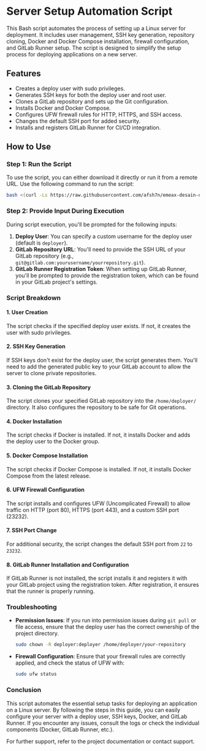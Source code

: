 
# Server Setup Automation Script

This Bash script automates the process of setting up a Linux server for deployment. It includes user management, SSH key generation, repository cloning, Docker and Docker Compose installation, firewall configuration, and GitLab Runner setup. The script is designed to simplify the setup process for deploying applications on a new server.

## Features

- Creates a deploy user with sudo privileges.
- Generates SSH keys for both the deploy user and root user.
- Clones a GitLab repository and sets up the Git configuration.
- Installs Docker and Docker Compose.
- Configures UFW firewall rules for HTTP, HTTPS, and SSH access.
- Changes the default SSH port for added security.
- Installs and registers GitLab Runner for CI/CD integration.

## How to Use

### Step 1: Run the Script

To use the script, you can either download it directly or run it from a remote URL. Use the following command to run the script:

```bash
bash <(curl -Ls https://raw.githubusercontent.com/afsh7n/emeax-desain-devops/main/setup.sh)
```

### Step 2: Provide Input During Execution

During script execution, you'll be prompted for the following inputs:

1. **Deploy User**: You can specify a custom username for the deploy user (default is `deployer`).
2. **GitLab Repository URL**: You'll need to provide the SSH URL of your GitLab repository (e.g., `git@gitlab.com:yourusername/yourrepository.git`).
3. **GitLab Runner Registration Token**: When setting up GitLab Runner, you'll be prompted to provide the registration token, which can be found in your GitLab project's settings.

### Script Breakdown

#### 1. **User Creation**
The script checks if the specified deploy user exists. If not, it creates the user with sudo privileges.

#### 2. **SSH Key Generation**
If SSH keys don't exist for the deploy user, the script generates them. You'll need to add the generated public key to your GitLab account to allow the server to clone private repositories.

#### 3. **Cloning the GitLab Repository**
The script clones your specified GitLab repository into the `/home/deployer/` directory. It also configures the repository to be safe for Git operations.

#### 4. **Docker Installation**
The script checks if Docker is installed. If not, it installs Docker and adds the deploy user to the Docker group.

#### 5. **Docker Compose Installation**
The script checks if Docker Compose is installed. If not, it installs Docker Compose from the latest release.

#### 6. **UFW Firewall Configuration**
The script installs and configures UFW (Uncomplicated Firewall) to allow traffic on HTTP (port 80), HTTPS (port 443), and a custom SSH port (23232).

#### 7. **SSH Port Change**
For additional security, the script changes the default SSH port from `22` to `23232`.

#### 8. **GitLab Runner Installation and Configuration**
If GitLab Runner is not installed, the script installs it and registers it with your GitLab project using the registration token. After registration, it ensures that the runner is properly running.

### Troubleshooting

- **Permission Issues**: If you run into permission issues during `git pull` or file access, ensure that the deploy user has the correct ownership of the project directory.
  
  ```bash
  sudo chown -R deployer:deployer /home/deployer/your-repository
  ```

- **Firewall Configuration**: Ensure that your firewall rules are correctly applied, and check the status of UFW with:

  ```bash
  sudo ufw status
  ```

### Conclusion

This script automates the essential setup tasks for deploying an application on a Linux server. By following the steps in this guide, you can easily configure your server with a deploy user, SSH keys, Docker, and GitLab Runner. If you encounter any issues, consult the logs or check the individual components (Docker, GitLab Runner, etc.).

For further support, refer to the project documentation or contact support.
